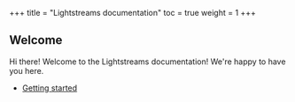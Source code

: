 +++
title = "Lightstreams documentation"
toc = true
weight = 1
+++

##  Welcome

Hi there! Welcome to the Lightstreams documentation! We're happy to have you here.

- [Getting started](/01.getting-started/)
